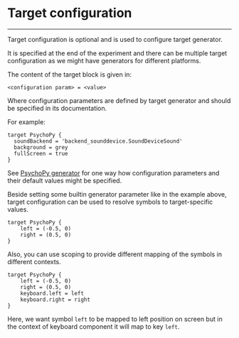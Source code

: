# Target configuration

---

Target configuration is optional and is used to configure target generator.

It is specified at the end of the experiment and there can be multiple target
configuration as we might have generators for different platforms.

The content of the target block is given in:

    <configuration param> = <value>
    
    
Where configuration parameters are defined by target generator and should be
specified in its documentation.

For example:

    target PsychoPy {
      soundBackend = 'backend_sounddevice.SoundDeviceSound'
      background = grey
      fullScreen = true
    }


See [PsychoPy
generator](https://github.com/pyflies/pyflies-psychopy/blob/main/pfpsychopy/__init__.py#L18)
for one way how configuration parameters and their default values might be
specified.

Beside setting some builtin generator parameter like in the example above,
target configuration can be used to resolve symbols to target-specific values.


    target PsychoPy {
        left = (-0.5, 0)
        right = (0.5, 0)
    }


Also, you can use scoping to provide different mapping of the symbols in
different contexts.

    target PsychoPy {
        left = (-0.5, 0)
        right = (0.5, 0)
        keyboard.left = left
        keyboard.right = right
    }

Here, we want symbol `left` to be mapped to left position on screen but in the
context of keyboard component it will map to key `left`.
